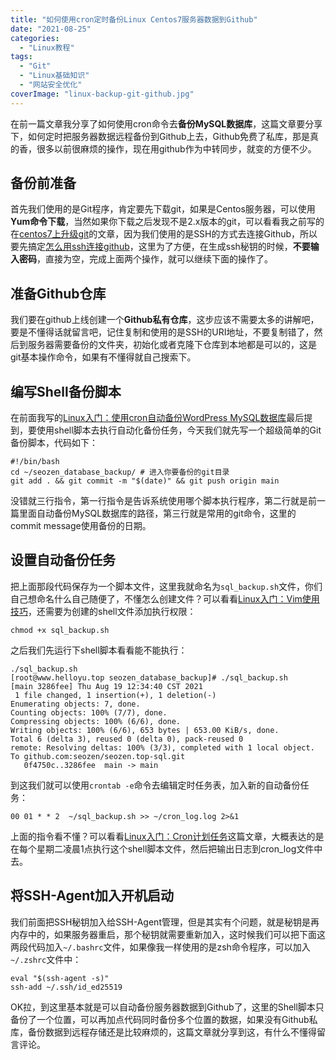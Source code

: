 ```yaml
---
title: "如何使用cron定时备份Linux Centos7服务器数据到Github"
date: "2021-08-25"
categories: 
  - "Linux教程"
tags: 
  - "Git"
  - "Linux基础知识"
  - "网站安全优化"
coverImage: "linux-backup-git-github.jpg"
---
```


在前一篇文章我分享了如何使用cron命令去**备份MySQL数据库**，这篇文章要分享下，如何定时把服务器数据远程备份到Github上去，Github免费了私库，那是真的香，很多以前很麻烦的操作，现在用github作为中转同步，就变的方便不少。

## 备份前准备

首先我们使用的是Git程序，肯定要先下载git，如果是Centos服务器，可以使用**Yum命令下载**，当然如果你下载之后发现不是2.x版本的git，可以看看我之前写的在[centos7上升级git](https://www.helloyu.top/centos-update-upgrade-git.html)的文章，因为我们使用的是SSH的方式去连接Github，所以要先搞定[怎么用ssh连接github](https://www.helloyu.top/ssh-github-keygen-2021.html)，这里为了方便，在生成ssh秘钥的时候，**不要输入密码**，直接为空，完成上面两个操作，就可以继续下面的操作了。

## 准备Github仓库

我们要在github上线创建一个**Github私有仓库**，这步应该不需要太多的讲解吧，要是不懂得话就留言吧，记住复制和使用的是SSH的URI地址，不要复制错了，然后到服务器需要备份的文件夹，初始化或者克隆下仓库到本地都是可以的，这是git基本操作命令，如果有不懂得就自己搜索下。

## 编写Shell备份脚本

在前面我写的[Linux入门：使用cron自动备份WordPress MySQL数据库](https://www.helloyu.top/linux-cron-mysqldump-backup-wordpress.html)最后提到，要使用shell脚本去执行自动化备份任务，今天我们就先写一个超级简单的Git备份脚本，代码如下：

```
#!/bin/bash
cd ~/seozen_database_backup/ # 进入你要备份的git目录
git add . && git commit -m "$(date)" && git push origin main 
```

没错就三行指令，第一行指令是告诉系统使用哪个脚本执行程序，第二行就是前一篇里面自动备份MySQL数据库的路径，第三行就是常用的git命令，这里的commit message使用备份的日期。

## 设置自动备份任务

把上面那段代码保存为一个脚本文件，这里我就命名为`sql_backup.sh`文件，你们自己想命名什么自己随便了，不懂怎么创建文件？可以看看[Linux入门：Vim使用技巧](https://www.helloyu.top/linux-vim-tips.html)，还需要为创建的shell文件添加执行权限：

```
chmod +x sql_backup.sh
```

之后我们先运行下shell脚本看看能不能执行：

```
./sql_backup.sh
[root@www.helloyu.top seozen_database_backup]# ./sql_backup.sh
[main 3286fee] Thu Aug 19 12:34:40 CST 2021
 1 file changed, 1 insertion(+), 1 deletion(-)
Enumerating objects: 7, done.
Counting objects: 100% (7/7), done.
Compressing objects: 100% (6/6), done.
Writing objects: 100% (6/6), 653 bytes | 653.00 KiB/s, done.
Total 6 (delta 3), reused 0 (delta 0), pack-reused 0
remote: Resolving deltas: 100% (3/3), completed with 1 local object.
To github.com:seozen/seozen.top-sql.git
   0f4750c..3286fee  main -> main
```

到这我们就可以使用`crontab -e`命令去编辑定时任务表，加入新的自动备份任务：

```
00 01 * * 2  ~/sql_backup.sh >> ~/cron_log.log 2>&1
```

上面的指令看不懂？可以看看[Linux入门：Cron计划任务](https://www.helloyu.top/linux-cron-jobs.html)这篇文章，大概表达的是在每个星期二凌晨1点执行这个shell脚本文件，然后把输出日志到cron\_log文件中去。

## 将SSH-Agent加入开机启动

我们前面把SSH秘钥加入给SSH-Agent管理，但是其实有个问题，就是秘钥是再内存中的，如果服务器重启，那个秘钥就需要重新加入，这时候我们可以把下面这两段代码加入`~/.bashrc`文件，如果像我一样使用的是zsh命令程序，可以加入`~/.zshrc`文件中：

```
eval "$(ssh-agent -s)"
ssh-add ~/.ssh/id_ed25519
```

OK拉，到这里基本就是可以自动备份服务器数据到Github了，这里的Shell脚本只备份了一个位置，可以再加点代码同时备份多个位置的数据，如果没有Github私库，备份数据到远程存储还是比较麻烦的，这篇文章就分享到这，有什么不懂得留言评论。
